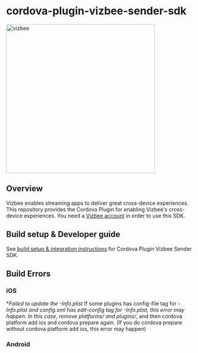 
# cordova-plugin-vizbee-sender-sdk
<img src="https://static.claspws.tv/images/common/logos/vizbee_logo_tagline.png" alt="vizbee" width="400"/>

## Overview

Vizbee enables streaming apps to deliver great cross-device experiences. This repository provides the Cordova Plugin for enabling Vizbee's cross-device experiences. You need a [Vizbee account](https://console.vizbee.tv) in order to use this SDK.

## Build setup & Developer guide

See [build setup & integration instructions](https://gist.github.com/vizbee/7b725288d2ef6ec906109a4e1a9c1ad9) for Cordova Plugin Vizbee Sender SDK.
  

## Build Errors

### iOS

**Failed to update the *-Info.plist**
If some plugins has config-file tag for *-Info.plist and config.xml has edit-config tag for *-Info.plist, this error may happen. In this case, remove platforms/* and plugins/*, and then cordova platform add ios and cordova prepare again. (If you do cordova prepare without cordova platform add ios, this error may happen)

### Android
